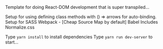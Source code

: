 Template for doing React-DOM development that is super transpiled...

Setup for using defining class methods with () => arrows for auto-binding.
Setup for SASS
Webpack - [Cheap Source Map by default]
Babel
Includes Normalize.css

Type `yarn install` to install dependencies
Type `yarn run dev-server` to start...